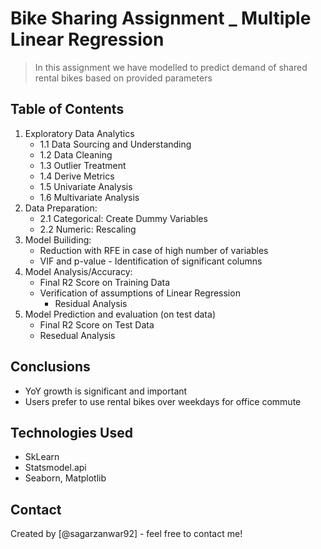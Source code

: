# Bike Sharing Assignment _ Multiple Linear Regression
> In this assignment we have modelled to predict demand of shared rental bikes based on provided parameters

## Table of Contents
1. Exploratory Data Analytics
    - 1.1 Data Sourcing and Understanding
    - 1.2 Data Cleaning
    - 1.3 Outlier Treatment
    - 1.4 Derive Metrics
    - 1.5 Univariate Analysis
    - 1.6 Multivariate Analysis
2. Data Preparation:
    - 2.1 Categorical: Create Dummy Variables
    - 2.2 Numeric: Rescaling
3. Model Builiding:
    -  Reduction with RFE in case of high number of variables
    -  VIF and p-value - Identification of significant columns
4. Model Analysis/Accuracy:
    - Final R2 Score on Training Data
    - Verification of assumptions of Linear Regression
        - Residual Analysis
5. Model Prediction and evaluation (on test data)
    - Final R2 Score on Test Data
    - Resedual Analysis


## Conclusions
- YoY growth is significant and important
- Users prefer to use rental bikes over weekdays for office commute


## Technologies Used
- SkLearn
- Statsmodel.api
- Seaborn, Matplotlib

<!-- As the libraries versions keep on changing, it is recommended to mention the version of library used in this project -->


## Contact
Created by [@sagarzanwar92] - feel free to contact me!
